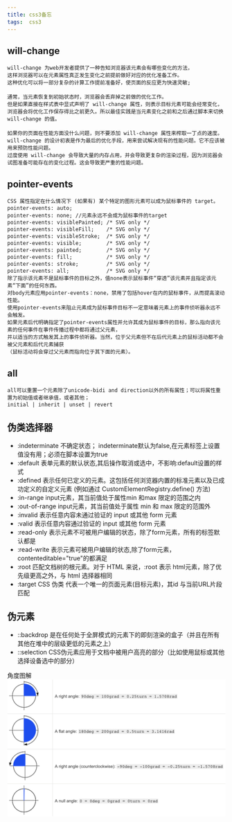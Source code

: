 ```yaml
---
title: css3备忘
tags:  css3
---
```


## will-change

```
will-change 为web开发者提供了一种告知浏览器该元素会有哪些变化的方法，
这样浏览器可以在元素属性真正发生变化之前提前做好对应的优化准备工作。
这种优化可以将一部分复杂的计算工作提前准备好，使页面的反应更为快速灵敏;

通常，当元素恢复到初始状态时，浏览器会丢弃掉之前做的优化工作。
但是如果直接在样式表中显式声明了 will-change 属性，则表示目标元素可能会经常变化，
浏览器会将优化工作保存得比之前更久。所以最佳实践是当元素变化之前和之后通过脚本来切换 will-change 的值。

如果你的页面在性能方面没什么问题，则不要添加 will-change 属性来榨取一丁点的速度。 
will-change 的设计初衷是作为最后的优化手段，用来尝试解决现有的性能问题。它不应该被用来预防性能问题。
过度使用 will-change 会导致大量的内存占用，并会导致更复杂的渲染过程，因为浏览器会试图准备可能存在的变化过程。这会导致更严重的性能问题。
```
## pointer-events 
```
CSS 属性指定在什么情况下 (如果有) 某个特定的图形元素可以成为鼠标事件的 target。
pointer-events: auto;
pointer-events: none; //元素永远不会成为鼠标事件的target
pointer-events: visiblePainted; /* SVG only */
pointer-events: visibleFill;    /* SVG only */
pointer-events: visibleStroke;  /* SVG only */
pointer-events: visible;        /* SVG only */
pointer-events: painted;        /* SVG only */
pointer-events: fill;           /* SVG only */
pointer-events: stroke;         /* SVG only */
pointer-events: all;            /* SVG only */
除了指示该元素不是鼠标事件的目标之外，值none表示鼠标事件“穿透”该元素并且指定该元素“下面”的任何东西。
对body元素应用pointer-events：none，禁用了包括hover在内的鼠标事件，从而提高滚动性能。
使用pointer-events来阻止元素成为鼠标事件目标不一定意味着元素上的事件侦听器永远不会触发。
如果元素后代明确指定了pointer-events属性并允许其成为鼠标事件的目标，那么指向该元素的任何事件在事件传播过程中都将通过父元素，
并以适当的方式触发其上的事件侦听器。当然，位于父元素但不在后代元素上的鼠标活动都不会被父元素和后代元素捕获
（鼠标活动将会穿过父元素而指向位于其下面的元素）。
```
## all 

```
all可以重置一个元素除了unicode-bidi and direction以外的所有属性；可以将属性重置为初始值或者继承值，或者其他；
initial | inherit | unset | revert
```
## 伪类选择器
- :indeterminate 不确定状态；
    indeterminate默认为false,在元素标签上设置值没有用；必须在脚本设置为true
- :default 表单元素的默认状态,其后操作取消或选中，不影响:default设置的样式
- :defined 表示任何已定义的元素。这包括任何浏览器内置的标准元素以及已成功定义的自定义元素 
  (例如通过 CustomElementRegistry.define() 方法)
- :in-range input元素，其当前值处于属性min 和max 限定的范围之内  
- :out-of-range input元素，其当前值处于属性 min 和 max 限定的范围外
- :invalid 表示任意内容未通过验证的 input 或其他 form 元素
- :valid 表示任意内容通过验证的 input 或其他 form 元素
- :read-only  表示元素不可被用户编辑的状态，除了form元素，所有的标签默认都是
- :read-write  表示元素可被用户编辑的状态,除了form元素，contenteditable="true"的都满足
- :root  匹配文档树的根元素。对于 HTML 来说，:root 表示 html元素，除了优先级更高之外，与 html 选择器相同
- :target CSS 伪类 代表一个唯一的页面元素(目标元素)，其id 与当前URL片段匹配
## 伪元素 
- ::backdrop   是在任何处于全屏模式的元素下的即刻渲染的盒子（并且在所有其他在堆中的层级更低的元素之上）
- ::selection CSS伪元素应用于文档中被用户高亮的部分（比如使用鼠标或其他选择设备选中的部分）

 角度图解
![角度图解](/assets/images/angle.jpg)